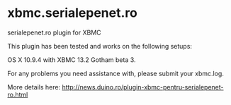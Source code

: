 xbmc.serialepenet.ro
====================

serialepenet.ro plugin for XBMC

This plugin has been tested and works on the following setups:

OS X 10.9.4 with XBMC 13.2 Gotham beta 3.

For any problems you need assistance with, please submit your xbmc.log.

More details here: http://news.duino.ro/plugin-xbmc-pentru-serialepenet-ro.html
